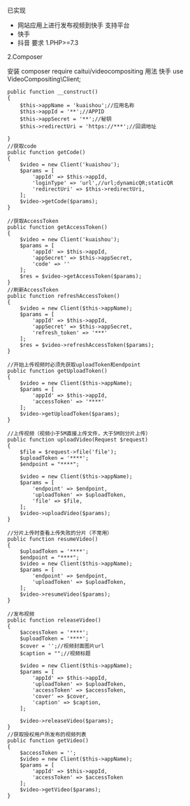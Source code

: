 已实现
* 网站应用上进行发布视频到快手
  支持平台
* 快手
* 抖音
  要求
  1.PHP>=7.3

2.Composer

安装
composer require caitui/videocompositing
用法
快手
use VideoCompositing\Client;

    public function __construct()
    {
        $this->appName = 'kuaishou';//应用名称
        $this->appId = '**';//APPID
        $this->appSecret = '**';//秘钥
        $this->redirectUri = 'https://***';//回调地址

    }
    //获取code
    public function getCode()
    {
        $video = new Client('kuaishou');
        $params = [
            'appId' => $this->appId,
            'loginType' => 'url',//url;dynamicQR;staticQR
            'redirectUri' => $this->redirectUri,
        ];
        $video->getCode($params);
    }

    //获取AccessToken
    public function getAccessToken()
    {
        $video = new Client('kuaishou');
        $params = [
            'appId' => $this->appId,
            'appSecret' => $this->appSecret,
            'code' => ''
        ];
        $res = $video->getAccessToken($params);
    }
    //刷新AccessToken
    public function refreshAccessToken()
    {
        $video = new Client($this->appName);
        $params = [
            'appId' => $this->appId,
            'appSecret' => $this->appSecret,
            'refresh_token' => '***'
        ];
        $res = $video->refreshAccessToken($params);
    }

    //开始上传视频时必须先获取uploadToken和endpoint
    public function getUploadToken()
    {
        $video = new Client($this->appName);
        $params = [
            'appId' => $this->appId,
            'accessToken' => '****'
        ];
        $video->getUploadToken($params);
    }

    //上传视频（视频小于5M直接上传文件，大于5M则分片上传）
    public function uploadVideo(Request $request)
    {
        $file = $request->file('file');
        $uploadToken = '****';
        $endpoint = "****";

        $video = new Client($this->appName);
        $params = [
            'endpoint' => $endpoint,
            'uploadToken' => $uploadToken,
            'file' => $file,
        ];
        $video->uploadVideo($params);
    }
    
    //分片上传时查看上传失败的分片（不常用）
    public function resumeVideo()
    {
        $uploadToken = '****';
        $endpoint = "****";
        $video = new Client($this->appName);
        $params = [
            'endpoint' => $endpoint,
            'uploadToken' => $uploadToken,
        ];
        $video->resumeVideo($params);
    }

    //发布视频
    public function releaseVideo()
    {
        $accessToken = '****';
        $uploadToken = '****';
        $cover = '';//视频封面图片url
        $caption = "";//视频标题

        $video = new Client($this->appName);
        $params = [
            'appId' => $this->appId,
            'uploadToken' => $uploadToken,
            'accessToken' => $accessToken,
            'cover' => $cover,
            'caption' => $caption,
        ];

        $video->releaseVideo($params);
    }
    //获取授权用户所发布的视频列表
    public function getVideo()
    {
        $accessToken = '';
        $video = new Client($this->appName);
        $params = [
            'appId' => $this->appId,
            'accessToken' => $accessToken
        ];
        $video->getVideo($params);
    }
